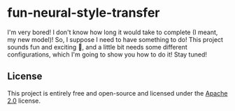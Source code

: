 # fun-neural-style-transfer
I'm very bored! I don't know how long it would take to complete (I meant, my new model)! So, I suppose I need to have something to do! This project sounds fun and exciting 🤩, and a little bit needs some different configurations, which I'm going to show you how to do it! Stay tuned!

## License

This project is entirely free and open-source and licensed under the [Apache 2.0](https://www.apache.org/licenses/LICENSE-2.0) license.